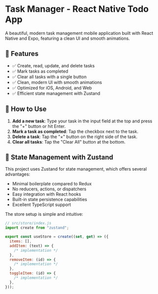 # Task Manager - React Native Todo App

A beautiful, modern task management mobile application built with React Native and Expo, featuring a clean UI and smooth animations.

## 📱 Features

- ✅ Create, read, update, and delete tasks
- ✅ Mark tasks as completed
- ✅ Clear all tasks with a single button
- ✅ Clean, modern UI with smooth animations
- ✅ Optimized for iOS, Android, and Web
- ✅ Efficient state management with Zustand

## 📖 How to Use

1. **Add a new task**: Type your task in the input field at the top and press the "+" button or hit Enter.
2. **Mark a task as completed**: Tap the checkbox next to the task.
3. **Delete a task**: Tap the "×" button on the right side of the task.
4. **Clear all tasks**: Tap the "Clear All" button at the bottom.

## 🧩 State Management with Zustand

This project uses Zustand for state management, which offers several advantages:

- Minimal boilerplate compared to Redux
- No reducers, actions, or dispatchers
- Easy integration with React hooks
- Built-in state persistence capabilities
- Excellent TypeScript support

The store setup is simple and intuitive:

```javascript
// src/store/index.js
import create from "zustand";

export const useStore = create((set, get) => ({
  items: [],
  addItem: (text) => {
    /* implementation */
  },
  removeItem: (id) => {
    /* implementation */
  },
  toggleItem: (id) => {
    /* implementation */
  },
}));
```
